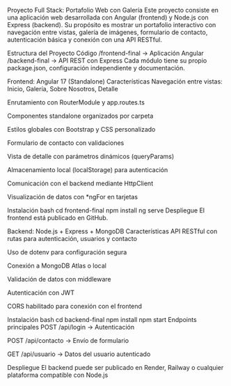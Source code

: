 Proyecto Full Stack: 
Portafolio Web con Galería
Este proyecto consiste en una aplicación web desarrollada con Angular (frontend) y Node.js con Express (backend). Su propósito es mostrar un portafolio interactivo con navegación entre vistas, galería de imágenes, formulario de contacto, autenticación básica y conexión con una API RESTful.

Estructura del Proyecto
Código
/frontend-final   → Aplicación Angular
/backend-final    → API REST con Express
Cada módulo tiene su propio package.json, configuración independiente y documentación.

Frontend: Angular 17 (Standalone)
Características
Navegación entre vistas: Inicio, Galería, Sobre Nosotros, Detalle

Enrutamiento con RouterModule y app.routes.ts

Componentes standalone organizados por carpeta

Estilos globales con Bootstrap y CSS personalizado

Formulario de contacto con validaciones

Vista de detalle con parámetros dinámicos (queryParams)

Almacenamiento local (localStorage) para autenticación

Comunicación con el backend mediante HttpClient

Visualización de datos con *ngFor en tarjetas

Instalación
bash
cd frontend-final
npm install
ng serve
Despliegue
El frontend está publicado en GitHub.

Backend: Node.js + Express + MongoDB
Características
API RESTful con rutas para autenticación, usuarios y contacto

Uso de dotenv para configuración segura

Conexión a MongoDB Atlas o local

Validación de datos con middleware

Autenticación con JWT

CORS habilitado para conexión con el frontend

Instalación
bash
cd backend-final
npm install
npm start
Endpoints principales
POST /api/login → Autenticación

POST /api/contacto → Envío de formulario

GET /api/usuario → Datos del usuario autenticado

Despliegue
El backend puede ser publicado en Render, Railway o cualquier plataforma compatible con Node.js


